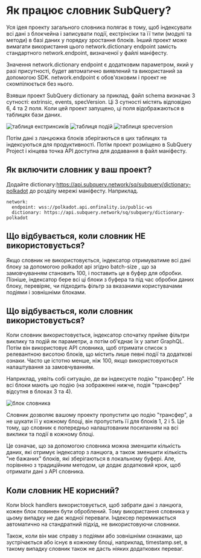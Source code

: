 # Як працює словник SubQuery?

Уся ідея проекту загального словника полягає в тому, щоб індексувати всі дані з блокчейна і записувати події, екстрінсіки та її типи (модулі та методи) в базі даних у порядку зростання блоків. Інший проект може вимагати використання цього network.dictionary endpoint замість стандартного network.endpoint, визначеної у файлі маніфесту.

Значення network.dictionary endpoint є додатковим параметром, який у разі присутності, будет автоматично виявлений та використаний за допомогою SDK. network.endpoint є обов'язковим і проект не скомпілюється без нього.

Взявши проект SubQuery dictionary за приклад, файл schema визначає 3 сутності: extrinsic, events, specVersion. Ці 3 сутності містять відповідно 6, 4 та 2 поля. Коли цей проект запущено, ці поля відображаються в таблицях бази даних.

![таблиця екстринсиків](/assets/img/extrinsics_table.png) ![таблиця подій](/assets/img/events_table.png) ![таблиця specversion](/assets/img/specversion_table.png)

Потім дані з ланцюжка блоків зберігаються в цих таблицях та індексуються для продуктивності. Потім проект розміщено в SubQuery Project і кінцева точка API доступна для додавання в файл маніфесту.

## Як включити словник у ваш проект?

Додайте dictionary:https://api.subquery.network/sq/subquery/dictionary-polkadot до розділу мережі маніфесту. Наприклад.

```shell
network:
  endpoint: wss://polkadot.api.onfinality.io/public-ws
  dictionary: https://api.subquery.network/sq/subquery/dictionary-polkadot
```

## Що відбувається, коли словник НЕ використовується?

Якщо словник не використовується,  індексатор отримуватиме всі дані блоку за допомогою polkadot api згідно batch-size , що за замовчуванням становить 100, і поставить це в буфер для обробки. Пізніше, індексатор бере всі ці блоки з буфера та під час обробки даних блоку, перевіряє, чи підходить фільтр за вказаними користувачами подіями і зовнішніми блоками.

## Що відбувається, коли словник використовується?

Коли словник використовується, індексатор спочатку прийме фільтри виклику та подій як параметри, а потім об'єднає їх у запит GraphQL. Потім він використовує API словника, щоб отримати список з релевантною висотою блоків, що містить лише певні події та додаткові ознаки. Часто це істотно менше, ніж 100, якщо використовуються налаштування за замовчуванням.

Наприклад, уявіть собі ситуацію, де ви індексуєте подію "трансфер". Не всі блоки мають цю подію (на зображенні нижче, подія "трансфер" відсутня в блоках 3 та 4).

![блок словника](/assets/img/dictionary_blocks.png)

Словник дозволяє вашому проекту пропустити цю подію "трансфер", а не шукати її у кожному блоці, він пропустить її для блоків 1, 2 і 5. Це тому, що словник є попередньо налаштованим посиланням на всі виклики та події в кожному блоці.

Це означає, що за допомогою словника можна зменшити кількість даних, які отримує індексатор з ланцюга, а також зменшити кількість "не бажаних" блоків, які зберігаються в локальному буфері. Але, порівняно з традиційним методом, це додає додатковий крок, щоб отримати дані з API словника.

## Коли словник НЕ корисний?

Коли block handlers використовується, щоб забрати дані з ланцюга, кожен блок повинен бути оброблений. Тому використання словника у цьому випадку не дає жодної переваги. Індексер перемикається автоматично на стандратний підхід, не використовуючи словники.

Також, коли він має справу з подіями або зовнішніми ознаками, що зустрічається або існує в кожному блоці, наприклад, timestamp.set, в такому випадку словник також не дасть ніяких додаткових переваг.
